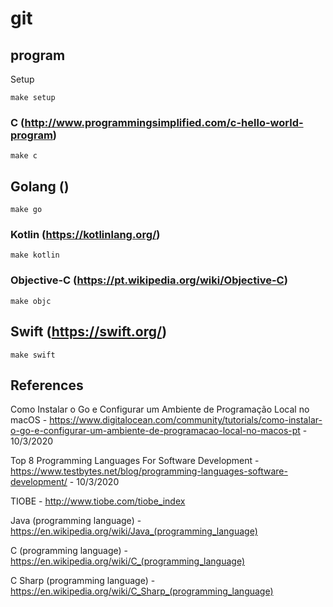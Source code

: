 # git


## program

Setup
  
```
make setup
```

### C (http://www.programmingsimplified.com/c-hello-world-program)

```
make c
```

## Golang ()

```
make go
```

### Kotlin (https://kotlinlang.org/)

```
make kotlin
```

### Objective-C (https://pt.wikipedia.org/wiki/Objective-C)

```
make objc
```

## Swift (https://swift.org/)

```
make swift
```

## References


Como Instalar o Go e Configurar um Ambiente de Programação Local no macOS - https://www.digitalocean.com/community/tutorials/como-instalar-o-go-e-configurar-um-ambiente-de-programacao-local-no-macos-pt - 10/3/2020

Top 8 Programming Languages For Software Development - https://www.testbytes.net/blog/programming-languages-software-development/ - 10/3/2020

TIOBE - http://www.tiobe.com/tiobe_index

Java (programming language) - https://en.wikipedia.org/wiki/Java_(programming_language)

C (programming language) - https://en.wikipedia.org/wiki/C_(programming_language)

C Sharp (programming language) - https://en.wikipedia.org/wiki/C_Sharp_(programming_language)
